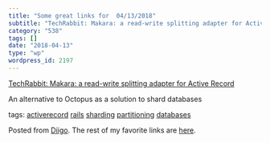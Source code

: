 ```yaml
---
title: "Some great links for  04/13/2018"
subtitle: "TechRabbit: Makara: a read-write splitting adapter for Active Record"
category: "538"
tags: []
date: "2018-04-13"
type: "wp"
wordpress_id: 2197
---
```

[TechRabbit: Makara: a read-write splitting adapter for Active Record](http://tech.taskrabbit.com/blog/2013/01/02/makara/) 

An alternative to Octopus as a solution to shard databases

 tags: [activerecord](https://www.diigo.com/user/pitosalas/activerecord) [rails](https://www.diigo.com/user/pitosalas/rails) [sharding](https://www.diigo.com/user/pitosalas/sharding) [partitioning](https://www.diigo.com/user/pitosalas/partitioning) [databases](https://www.diigo.com/user/pitosalas/databases)

Posted from [Diigo](https://www.diigo.com). The rest of my favorite links are [here](https://www.diigo.com/user/pitosalas).